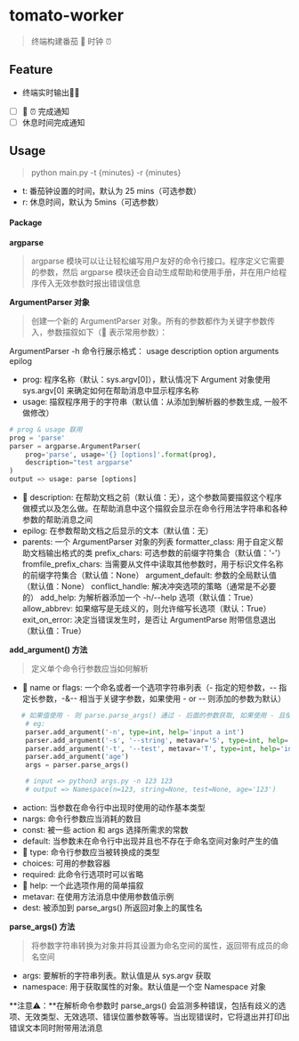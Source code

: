 # tomato-worker
> 终端构建番茄 🍅 时钟 ⏰

## Feature
- 终端实时输出🍅⏰
- [ ] 🍅 ⏰ 完成通知
- [ ] 休息时间完成通知

## Usage
> python main.py -t {minutes} -r {minutes}

- t: 番茄钟设置的时间，默认为 25 mins（可选参数）
- r: 休息时间，默认为 5mins（可选参数）

#### Package
**argparse**
> argparse 模块可以让让轻松编写用户友好的命令行接口。程序定义它需要的参数，然后 argparse 模块还会自动生成帮助和使用手册，并在用户给程序传入无效参数时报出错误信息

**ArgumentParser 对象**
> 创建一个新的 ArgumentParser 对象。所有的参数都作为关键字参数传入，参数描叙如下（🌟 表示常用参数）：

ArgumentParser -h 命令行展示格式：
usage
description
option arguments
epilog

- prog: 程序名称（默认：sys.argv[0]），默认情况下 Argument 对象使用 sys.argv[0] 来确定如何在帮助消息中显示程序名称
- usage: 描叙程序用于的字符串（默认值：从添加到解析器的参数生成, 一般不做修改）
```python
# prog & usage 联用
prog = 'parse'
parser = argparse.ArgumentParser(
    prog='parse', usage='{} [options]'.format(prog),
    description="test argparse"
)
output => usage: parse [options]
```
- 🌟 description: 在帮助文档之前（默认值：无），这个参数简要描叙这个程序做模式以及怎么做。在帮助消息中这个描叙会显示在命令行用法字符串和各种参数的帮助消息之间
- epilog: 在参数帮助文档之后显示的文本（默认值：无）
- parents: 一个 ArgumentParser 对象的列表
formatter_class: 用于自定义帮助文档输出格式的类
prefix_chars: 可选参数的前缀字符集合（默认值：'-'）
fromfile_prefix_chars: 当需要从文件中读取其他参数时，用于标识文件名称的前缀字符集合（默认值：None）
argument_default: 参数的全局默认值（默认值：None）
conflict_handle: 解决冲突选项的策略（通常是不必要的）
add_help: 为解析器添加一个 -h/--help 选项（默认值：True）
allow_abbrev: 如果缩写是无歧义的，则允许缩写长选项（默认：True）
exit_on_error: 决定当错误发生时，是否让 ArgumentParse 附带信息退出（默认值：True）

**add_argument() 方法**
> 定义单个命令行参数应当如何解析

- 🌟 name or flags: 一个命名或者一个选项字符串列表（- 指定的短参数，-- 指定长参数，-&-- 相当于关键字参数，如果使用 - or -- 则添加的参数为默认）
```python
   # 如果值使用 - 则 parse.parse_args() 通过 - 后面的参数获取, 如果使用 - 且使用 -- 则parse.parse_args() 通过 -- 后面指定的参数获取，如果没有使用 - or -- 则parse.parse_args() 通过 name 获取
    # eg:
    parser.add_argument('-n', type=int, help='input a int')
    parser.add_argument('-s', '--string', metavar='S', type=int, help='input a str')
    parser.add_argument('-t', '--test', metavar='T', type=int, help='input a test')
    parser.add_argument('age')
    args = parser.parse_args()

    # input => python3 args.py -n 123 123
    # output => Namespace(n=123, string=None, test=None, age='123')
```

- action: 当参数在命令行中出现时使用的动作基本类型
- nargs: 命令行参数应当消耗的数目
- const: 被一些 action 和 args 选择所需求的常数
- default: 当参数未在命令行中出现并且也不存在于命名空间对象时产生的值
- 🌟 type: 命令行参数应当被转换成的类型
- choices: 可用的参数容器
- required: 此命令行选项时可以省略
- 🌟 help: 一个此选项作用的简单描叙
- metavar: 在使用方法消息中使用参数值示例
- dest: 被添加到 parse_args() 所返回对象上的属性名

**parse_args() 方法**
> 将参数字符串转换为对象并将其设置为命名空间的属性，返回带有成员的命名空间

- args: 要解析的字符串列表。默认值是从 sys.argv 获取
- namespace: 用于获取属性的对象。默认值是一个空 Namespace 对象

**注意⚠️：**在解析命令参数时 parse_args() 会监测多种错误，包括有歧义的选项、无效类型、无效选项、错误位置参数等等。当出现错误时，它将退出并打印出错误文本同时附带用法消息
